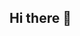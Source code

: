 ## Hi there 👋

<!--
**yasmimfs1/Yasmimfs1** is a ✨ _special_ ✨ repository because its `README.md` (this file) appears on your GitHub profile.

Here are some ideas to get you started:

- 🔭 I'm currently studying ...
- 🌱 I'm developing in the JavaScript language ...
- I use this space to organize and share my projects developed.

